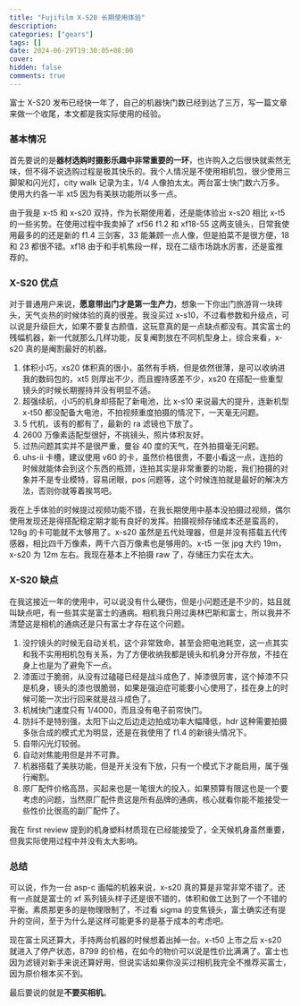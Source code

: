 ```yaml
---
title: "Fujifilm X-S20 长期使用体验"
description:
categories: ["gears"]
tags: []
date: 2024-06-29T19:30:05+08:00
cover:
hidden: false
comments: true
---
```


富士 X-S20 发布已经快一年了，自己的机器快门数已经到达了三万，写一篇文章来做一个收尾，本文都是我实际使用的经验。

### 基本情况

首先要说的是**器材选购时摄影乐趣中非常重要的一环**，也许购入之后很快就索然无味，但不得不说选购过程是极其快乐的。我个人情况是不使用相机包，很少使用三脚架和闪光灯，city walk 记录为主，1/4 人像拍太太。两台富士快门数六万多。使用大约各一半 xt5 因为有美肤功能所以多一点。

由于我是 x-t5 和 x-s20 双持，作为长期使用着，还是能体验出 x-s20 相比 x-t5 的一些劣势。在使用过程中我卖掉了 xf56 f1.2 和 xf18-55 这两支镜头，日常我使用最多的的还是新的 f1.4 三剑客，33 能兼顾一点人像，但是拍菜不是很方便，18 和 23 都很不错。xf18 由于和手机焦段一样，现在二级市场跳水厉害，还是蛮推荐的。

### X-S20 优点

对于普通用户来说，**愿意带出门才是第一生产力**，想象一下你出门旅游背一块砖头，天气炎热的时候体验的真的很差。我没买过 x-s10，不过看参数和升级点，可以说是升级巨大，如果不要复古颜值，这玩意真的是一点缺点都没有。其实富士的残幅机器，新一代就那么几样功能，反复阉割放在不同机型身上，综合来看，x-s20 真的是阉割最好的机器。

1. 体积小巧，xs20 体积真的很小，虽然有手柄，但是依然很薄，是可以收纳进我的数码包的，xt5 则厚出不少，而且握持感差不少，xs20 在搭配一些重型镜头的时候长期握持并没有明显不适。
2. 超强续航，小巧的机身却搭配了新电池，比 x-s10 来说最大的提升，连新机型 x-t50 都没配备大电池，不拍视频重度拍摄的情况下，一天毫无问题。
3. 5 代机，该有的都有了，最新的 ra 滤镜也下放了。
4. 2600 万像素适配型很好，不挑镜头，照片体积友好。
5. 过热问题其实并不是很严重，曼谷 40 度的天气，在外拍摄毫无问题。
6. uhs-ii 卡槽，建议使用 v60 的卡，虽然价格很贵，不要小看这一点，连拍的时候就能体会到这个东西的瓶颈，连拍其实是非常重要的功能，我们拍摄的对象并不是专业模特，容易闭眼，pos 问题等，这个时候连拍就是最好的解决方法，否则你就等着挨骂吧。

我在上手体验的时候提过视频功能不错，在我长期使用中基本没拍摄过视频，偶尔使用发现还是得搭配稳定期才能有良好的发挥。拍摄视频存储成本还是蛮高的，128g 的卡可能就不太够用了。x-s20 虽然是五代处理器，但是并没有搭载五代传感器，相比四千万像素，两千六百万像素也是够用的。x-t5 一张 jpg 大约 19m，x-s20 为 12m 左右。我现在基本上不拍摄 raw 了，存储压力实在太大。

### X-S20 缺点

在我这接近一年的使用中，可以说没有什么硬伤，但是小问题还是不少的，姑且就叫缺点吧，有一些其实是富士的通病。相机我只用过奥林巴斯和富士，所以我并不清楚这是相机的通病还是只有富士才存在这个问题。

1. 没拧镜头的时候无自动关机，这个非常致命，甚至会把电池耗空，这一点其实和我不实用相机包有关系，为了方便收纳我都是镜头和机身分开存放，不挂在身上也是为了避免下一点。
2. 漆面过于脆弱，从没有过磕碰已经是战斗成色了，掉漆很厉害，这个掉漆不只是机身，镜头的漆也很脆弱，如果是强迫症可能要小心使用了，挂在身上的时候可能一次出行回来就是战斗成色了。
3. 机械快门速度只有 1/4000，而且没有电子前帘快门。
4. 防抖不是特别强，太阳下山之后边走边拍成功率大幅降低，hdr 这种需要拍摄多张合成的模式尤为明显，还是在我使用了 f1.4 的新镜头情况下。
5. 自带闪光灯较弱。
6. 自动对焦能用但是并不可靠。
7. 机器搭载了美肤功能，但是开关没有下放，只有一个模式下才能启用，属于强行阉割。
8. 原厂配件价格高昂，买起来也是一笔很大的投入，如果预算有限这也是一个要考虑的问题，当然原厂配件贵这是所有品牌的通病，核心就看你能不能接受一些性价比很高的副厂配件了。

我在 first review 提到的机身塑料材质现在已经能接受了，全天候机身虽然重要，但我实际使用过程中并没有太大影响。

### 总结

可以说，作为一台 asp-c 画幅的机器来说，x-s20 真的算是非常非常不错了。还有一点就是富士的 xf 系列镜头样子还是很不错的，体积和做工达到了一个不错的平衡。素质那更多的是物理限制了，不过看 sigma 的变焦镜头，富士确实还有提升的空间，至于为什么是这样可能更多的是基于成本的考虑吧。

现在富士风还算大，手持两台机器的时候想着出掉一台。x-t50 上市之后 x-s20 就进入了停产状态，8799 的价格，在如今的物价可以说是性价比满满了。富士也因为滤镜对新手来说还算好用，但说实话如果你没买过相机我完全不推荐买富士，因为原价根本买不到。

最后要说的就是**不要买相机**。
